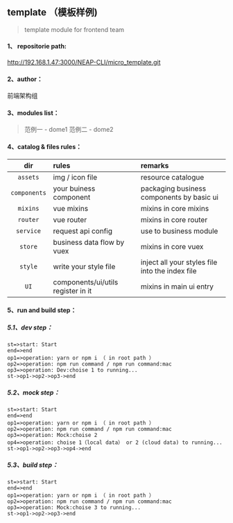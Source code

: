 ##  template （模板样例)

> template module for frontend team

#### 1、 repositorie path:
http://192.168.1.47:3000/NEAP-CLI/micro_template.git

#### 2、author：
前端架构组

#### 3、modules list：
>范例一 - dome1
>范例二 - dome2

#### 4、catalog & files rules：
| dir      |    rules | remarks  |
| :--------: | :--------| :-- |
| `assets`  | img / icon file |  resource catalogue   |
| `components`     |   your buiness component | packaging business components by basic ui  |
| `mixins`      |    vue mixins | mixins in core mixins  |
| `router`      |    vue router | mixins in core router  |
| `service`      |    request api config | use to business module  |
| `store`      |    business data flow by vuex  | mixins in core vuex  |
| `style`      |   write your style file | inject all your styles file into the index file  |
| `UI`      |    components/ui/utils register in it | mixins in main ui entry  |

#### 5、run and build step：
##### 5.1、dev step：
```flow
st=>start: Start
end=>end
op1=>operation: yarn or npm i （ in root path ）
op2=>operation: npm run command / npm run command:mac
op3=>operation: Dev:choise 1 to running...
st->op1->op2->op3->end
```
##### 5.2、mock step：
```flow
st=>start: Start
end=>end
op1=>operation: yarn or npm i （ in root path ）
op2=>operation: npm run command / npm run command:mac
op3=>operation: Mock:choise 2
op4=>operation: choise 1（local data） or 2 (cloud data) to running...
st->op1->op2->op3->op4->end
```
##### 5.3、build step：
```flow
st=>start: Start
end=>end
op1=>operation: yarn or npm i （ in root path ）
op2=>operation: npm run command / npm run command:mac
op3=>operation: Mock:choise 3 to running...
st->op1->op2->op3->end
```
